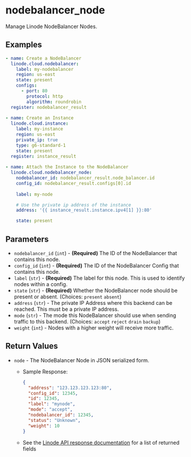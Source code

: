 # nodebalancer_node

Manage Linode NodeBalancer Nodes.


## Examples

```yaml
- name: Create a NodeBalancer
  linode.cloud.nodebalancer:
    label: my-nodebalancer
    region: us-east
    state: present
    configs:
      - port: 80
        protocol: http
        algorithm: roundrobin
  register: nodebalancer_result
        
- name: Create an Instance
  linode.cloud.instance:
    label: my-instance
    region: us-east
    private_ip: true
    type: g6-standard-1
    state: present
  register: instance_result
    
- name: Attach the Instance to the NodeBalancer
  linode.cloud.nodebalancer_node:
    nodebalancer_id: nodebalancer_result.node_balancer.id
    config_id: nodebalancer_result.configs[0].id
    
    label: my-node

    # Use the private ip address of the instance
    address: '{{ instance_result.instance.ipv4[1] }}:80'

    state: present
```


## Parameters



- `nodebalancer_id` (`int`) - **(Required)** The ID of the NodeBalancer that contains this node.  
- `config_id` (`int`) - **(Required)** The ID of the NodeBalancer Config that contains this node.  
- `label` (`str`) - **(Required)** The label for this node. This is used to identify nodes within a config.  
- `state` (`str`) - **(Required)** Whether the NodeBalancer node should be present or absent.  (Choices:  `present` `absent`)
- `address` (`str`) -  The private IP Address where this backend can be reached. This must be a private IP address.  
- `mode` (`str`) -  The mode this NodeBalancer should use when sending traffic to this backend.  (Choices:  `accept` `reject` `drain` `backup`)
- `weight` (`int`) -  Nodes with a higher weight will receive more traffic.  


## Return Values

- `node` - The NodeBalancer Node in JSON serialized form.

    - Sample Response:
        ```json
        {
          "address": "123.123.123.123:80",
          "config_id": 12345,
          "id": 12345,
          "label": "mynode",
          "mode": "accept",
          "nodebalancer_id": 12345,
          "status": "Unknown",
          "weight": 10
        }
        ```
    - See the [Linode API response documentation](https://www.linode.com/docs/api/nodebalancers/#node-view__responses) for a list of returned fields


